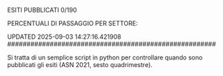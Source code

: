 ESITI PUBBLICATI 0/190 

PERCENTUALI DI PASSAGGIO PER SETTORE:

UPDATED 2025-09-03 14:27:16.421908
###################################################### 

Si tratta di un semplice script in python per controllare quando sono pubblicati gli esiti (ASN 2021, sesto quadrimestre).

